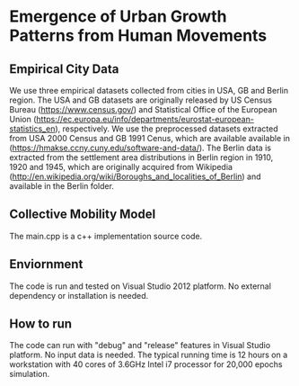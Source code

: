 # Emergence of Urban Growth Patterns from Human Movements

## Empirical City Data

We use three empirical datasets collected from cities in USA, GB and Berlin region. The USA and GB datasets are originally released by US Census Bureau (https://www.census.gov/) and Statistical Office of the European Union (https://ec.europa.eu/info/departments/eurostat-european-statistics_en), respectively. We use the preprocessed datasets extracted from USA 2000 Census and GB 1991 Cenus, which are available available in (https://hmakse.ccny.cuny.edu/software-and-data/). The Berlin data is extracted from the settlement area distributions in Berlin region in 1910, 1920 and 1945, which are originally acquired from Wikipedia (http://en.wikipedia.org/wiki/Boroughs_and_localities_of_Berlin) and available in the Berlin folder.

## Collective Mobility Model
The main.cpp is a c++ implementation source code.  

## Enviornment
The code is run and tested on Visual Studio 2012 platform. No external dependency or installation is needed. 

## How to run
The code can run with "debug" and "release" features in Visual Studio platform. No input data is needed. The typical running time is 12 hours on a workstation with 40 cores of 3.6GHz Intel i7 processor for 20,000 epochs simulation.
